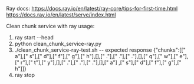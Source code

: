 Ray docs:
https://docs.ray.io/en/latest/ray-core/tips-for-first-time.html
https://docs.ray.io/en/latest/serve/index.html

Clean chunk service with ray usage:
1) ray start --head
2) python clean_chunk_service-ray.py
3) ./clean_chunk_service-ray-test.sh
-- expected response
{"chunks":[[" a"],[" s"],[" d"],[" f"],[" g"],[" h"],[],[" ."],[" ."],[" ."],[],[" q"],[" w"],[" e"],[" r"],[" t"],[" y"],[],[" ."],[" ."],[" ."],[],[" a"]
,[" s"],[" d"],[" f"],[" g"],[" h"]]}
4) ray stop
